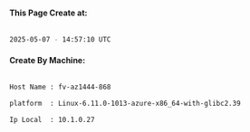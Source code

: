 
   
#### This Page Create at:

```bash

2025-05-07 - 14:57:10 UTC

```

#### Create By Machine:

```bash

Host Name : fv-az1444-868

platform  : Linux-6.11.0-1013-azure-x86_64-with-glibc2.39

Ip Local  : 10.1.0.27

```

